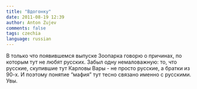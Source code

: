 ```yaml
---
title: "Вдогонку"
date: 2011-08-19 12:39
author: Anton Zujev
comments: false
tags: czechia
language: russian
---
```


В только что появившемся выпуске Зоопарка говорю о причинах, по которым тут не любят русских. Забыл одну немаловажную: то, что русские, скупившие тут Карловы Вары - не просто русские, а братки из 90-х. И поэтому понятие “мафия” тут тесно связано именно с русскими. Увы.